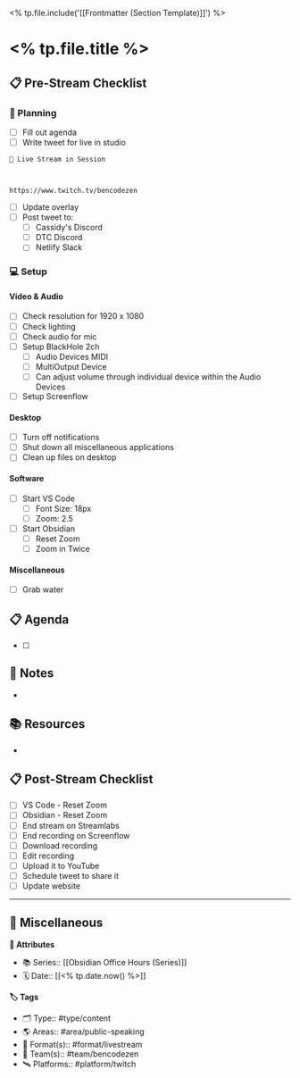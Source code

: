 <% tp.file.include('[[Frontmatter (Section Template)]]') %>

# <% tp.file.title %>

## 📋 Pre-Stream Checklist

### 📝 Planning

- [ ] Fill out agenda
- [ ] Write tweet for live in studio

```
🔴 Live Stream in Session



https://www.twitch.tv/bencodezen
```

- [ ] Update overlay
- [ ] Post tweet to:
	- [ ] Cassidy's Discord
	- [ ] DTC Discord
	- [ ] Netlify Slack

### 💻 Setup

#### Video & Audio
- [ ] Check resolution for 1920 x 1080
- [ ] Check lighting
- [ ] Check audio for mic
- [ ] Setup BlackHole 2ch
	- [ ] Audio Devices MIDI
	- [ ] MultiOutput Device
	- [ ] Can adjust volume through individual device within the Audio Devices
- [ ] Setup Screenflow

#### Desktop
- [ ] Turn off notifications
- [ ] Shut down all miscellaneous applications
- [ ] Clean up files on desktop

#### Software
- [ ] Start VS Code
	- [ ] Font Size: 18px
	- [ ] Zoom: 2.5
- [ ] Start Obsidian
	- [ ] Reset Zoom
	- [ ] Zoom in Twice

#### Miscellaneous

- [ ] Grab water


## 📋 Agenda

- [ ]

## 📝 Notes

-

## 📚 Resources

-

## 📋 Post-Stream Checklist

- [ ] VS Code - Reset Zoom
- [ ] Obsidian - Reset Zoom
- [ ] End stream on Streamlabs
- [ ] End recording on Screenflow
- [ ] Download recording
- [ ] Edit recording
- [ ] Upload it to YouTube
- [ ] Schedule tweet to share it
- [ ] Update website

---

## 🌮 Miscellaneous

**🧰 Attributes**

- 📚 Series:: [[Obsidian Office Hours (Series)]]
- 🗓️ Date:: [[<% tp.date.now() %>]]

**🏷 Tags**

- 🗂 Type:: #type/content
- 🌎 Areas:: #area/public-speaking
- 📼 Format(s):: #format/livestream
- 🚀 Team(s):: #team/bencodezen
- 🛰 Platforms:: #platform/twitch
